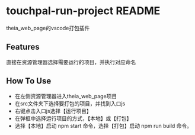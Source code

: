 # touchpal-run-project README

theia_web_page的vscode打包插件

## Features

直接在资源管理器选择需要运行的项目，并执行对应命名

## How To Use

- 在左侧资源管理器进入theia_web_page项目
- 在src文件夹下选择要打包的项目，并找到入口js
- 右键点击入口js选择【运行项目】
- 在弹框中选择运行项目的方式，【本地】或【打包】
- 选择【本地】启动 npm start 命令，选择【打包】启动 npm run build 命令。
